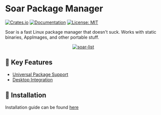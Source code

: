 # Soar Package Manager

[![Crates.io](https://img.shields.io/crates/v/soar-cli)](https://crates.io/crates/soar-cli)
[![Documentation](https://img.shields.io/badge/docs-soar.qaidvoid.dev-blue)](https://soar.qaidvoid.dev)
[![License: MIT](https://img.shields.io/badge/License-MIT-yellow.svg)](https://opensource.org/licenses/MIT)

Soar is a fast Linux package manager that doesn't suck. Works with static binaries, AppImages, and other portable stuff.

<p align="center">
    <a href="https://soar.qaidvoid.dev">
    <img src="https://bin.pkgforge.dev/list.gif" alt="soar-list"/></a>
</p>

## 🌟 Key Features
- [Universal Package Support](https://soar.qaidvoid.dev/#universal-package-support)
- [Desktop Integration](https://soar.qaidvoid.dev/#desktop-integration)

## 🔧 Installation
Installation guide can be found [here](https://soar.qaidvoid.dev/installation.html)
